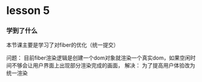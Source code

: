 # lesson 5

### 学到了什么

本节课主要是学习了对fiber的优化（统一提交）

问题： 目前fiber渲染逻辑是创建一个dom对象就渲染一个真实dom，如果空闲时间不够会让用户界面上出现部分渲染完成的画面，
解决： 为了提高用户体验改为统一渲染